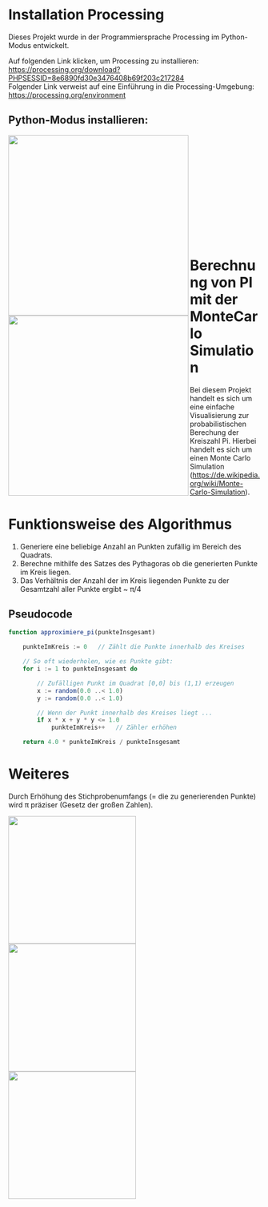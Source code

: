# Installation Processing
Dieses Projekt wurde in der Programmiersprache Processing im Python-Modus entwickelt.

Auf folgenden Link klicken, um Processing zu installieren: https://processing.org/download?PHPSESSID=8e6890fd30e3476408b69f203c217284 \
Folgender Link verweist auf eine Einführung in die Processing-Umgebung: https://processing.org/environment

## Python-Modus installieren:

<p float='left'>
    <img src="https://user-images.githubusercontent.com/73491052/131177136-39e19769-c711-43d3-b5b3-c1e5fac025c1.png" width=360 align=left>
    <img src="https://user-images.githubusercontent.com/73491052/131176244-8c58958d-e122-41b3-8641-f59f2661342e.png" width=360 align=left>
</p>


<br></br>
<br></br>
<br></br>
<br></br>
<br></br>
<br></br>

# Berechnung von PI mit der MonteCarlo Simulation

Bei diesem Projekt handelt es sich um eine einfache Visualisierung zur probabilistischen Berechung der Kreiszahl Pi. Hierbei handelt es sich um einen Monte Carlo Simulation (https://de.wikipedia.org/wiki/Monte-Carlo-Simulation).

# Funktionsweise des Algorithmus
1) Generiere eine beliebige Anzahl an Punkten zufällig im Bereich des Quadrats.
2) Berechne mithilfe des Satzes des Pythagoras ob die generierten Punkte im Kreis liegen.
3) Das Verhältnis der Anzahl der im Kreis liegenden Punkte zu der Gesamtzahl aller Punkte ergibt ~ π/4

## Pseudocode
```javascript
function approximiere_pi(punkteInsgesamt)

    punkteImKreis := 0   // Zählt die Punkte innerhalb des Kreises

    // So oft wiederholen, wie es Punkte gibt:
    for i := 1 to punkteInsgesamt do

        // Zufälligen Punkt im Quadrat [0,0] bis (1,1) erzeugen
        x := random(0.0 ..< 1.0)
        y := random(0.0 ..< 1.0)

        // Wenn der Punkt innerhalb des Kreises liegt ...
        if x * x + y * y <= 1.0
            punkteImKreis++   // Zähler erhöhen

    return 4.0 * punkteImKreis / punkteInsgesamt
```
# Weiteres

Durch Erhöhung des Stichprobenumfangs (= die zu generierenden Punkte) wird π präziser (Gesetz der großen Zahlen).

<p float='left'>
    <img src="https://user-images.githubusercontent.com/73491052/128614754-acf1a2fc-908c-4579-9d62-96185b1050f9.png" width=255 align=left>
    <img src="https://user-images.githubusercontent.com/73491052/128614396-274c2c82-f8f9-4099-9812-1177c954f53d.png" width=255 align=left>
    <img src="https://user-images.githubusercontent.com/73491052/128614395-03e689c0-68f5-4a52-904f-fbe673954b47.png" width=255 align=left>
</p>







<br></br>
